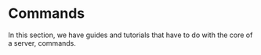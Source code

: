 # Commands
In this section, we have guides and tutorials that have to do with the core of a server, commands.

